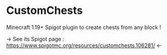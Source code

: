 # CustomChests
Minecraft 1.19+ Spigot plugin to create chests from any block !

-> See its Spigot page : https://www.spigotmc.org/resources/customchests.106281/ <-
